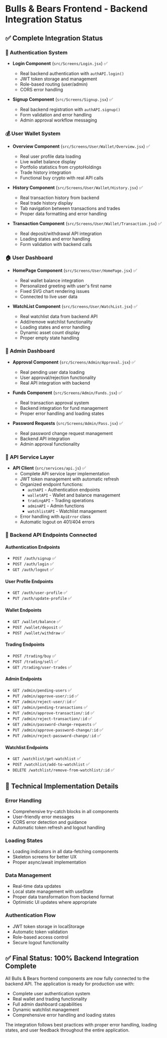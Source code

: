 # Bulls & Bears Frontend - Backend Integration Status

## ✅ Complete Integration Status

### 🔐 Authentication System
- **Login Component** (`src/Screens/Login.jsx`) ✅ 
  - Real backend authentication with `authAPI.login()`
  - JWT token storage and management
  - Role-based routing (user/admin)
  - CORS error handling

- **Signup Component** (`src/Screens/Signup.jsx`) ✅
  - Real backend registration with `authAPI.signup()`
  - Form validation and error handling
  - Admin approval workflow messaging

### 💰 User Wallet System
- **Overview Component** (`src/Screens/User/Wallet/Overview.jsx`) ✅
  - Real user profile data loading
  - Live wallet balance display
  - Portfolio statistics from cryptoHoldings
  - Trade history integration
  - Functional buy crypto with real API calls

- **History Component** (`src/Screens/User/Wallet/History.jsx`) ✅
  - Real transaction history from backend
  - Real trade history display
  - Tab navigation between transactions and trades
  - Proper data formatting and error handling

- **Transaction Component** (`src/Screens/User/Wallet/Transaction.jsx`) ✅
  - Real deposit/withdrawal API integration
  - Loading states and error handling
  - Form validation with backend calls

### 🏠 User Dashboard
- **HomePage Component** (`src/Screens/User/HomePage.jsx`) ✅
  - Real wallet balance integration
  - Personalized greeting with user's first name
  - Fixed SVG chart rendering issues
  - Connected to live user data

- **WatchList Component** (`src/Screens/User/WatchList.jsx`) ✅
  - Real watchlist data from backend API
  - Add/remove watchlist functionality
  - Loading states and error handling
  - Dynamic asset count display
  - Proper empty state handling

### 👑 Admin Dashboard
- **Approval Component** (`src/Screens/Admin/Approval.jsx`) ✅
  - Real pending user data loading
  - User approval/rejection functionality
  - Real API integration with backend

- **Funds Component** (`src/Screens/Admin/Funds.jsx`) ✅
  - Real transaction approval system
  - Backend integration for fund management
  - Proper error handling and loading states

- **Password Requests** (`src/Screens/Admin/Pass.jsx`) ✅
  - Real password change request management
  - Backend API integration
  - Admin approval functionality

### 🔧 API Service Layer
- **API Client** (`src/services/api.js`) ✅
  - Complete API service layer implementation
  - JWT token management with automatic refresh
  - Organized endpoint functions:
    - `authAPI` - Authentication endpoints
    - `walletAPI` - Wallet and balance management
    - `tradingAPI` - Trading operations
    - `adminAPI` - Admin functions
    - `watchlistAPI` - Watchlist management
  - Error handling with `ApiError` class
  - Automatic logout on 401/404 errors

### 🔄 Backend API Endpoints Connected

#### Authentication Endpoints
- `POST /auth/signup` ✅
- `POST /auth/login` ✅
- `GET /auth/logout` ✅

#### User Profile Endpoints
- `GET /auth/user-profile` ✅
- `PUT /auth/update-profile` ✅

#### Wallet Endpoints
- `GET /wallet/balance` ✅
- `POST /wallet/deposit` ✅
- `POST /wallet/withdraw` ✅

#### Trading Endpoints
- `POST /trading/buy` ✅
- `POST /trading/sell` ✅
- `GET /trading/user-trades` ✅

#### Admin Endpoints
- `GET /admin/pending-users` ✅
- `PUT /admin/approve-user/:id` ✅
- `PUT /admin/reject-user/:id` ✅
- `GET /admin/pending-transactions` ✅
- `PUT /admin/approve-transaction/:id` ✅
- `PUT /admin/reject-transaction/:id` ✅
- `GET /admin/password-change-requests` ✅
- `PUT /admin/approve-password-change/:id` ✅
- `PUT /admin/reject-password-change/:id` ✅

#### Watchlist Endpoints
- `GET /watchlist/get-watchlist` ✅
- `POST /watchlist/add-to-watchlist` ✅
- `DELETE /watchlist/remove-from-watchlist/:id` ✅

## 🔧 Technical Implementation Details

### Error Handling
- Comprehensive try-catch blocks in all components
- User-friendly error messages
- CORS error detection and guidance
- Automatic token refresh and logout handling

### Loading States
- Loading indicators in all data-fetching components
- Skeleton screens for better UX
- Proper async/await implementation

### Data Management
- Real-time data updates
- Local state management with useState
- Proper data transformation from backend format
- Optimistic UI updates where appropriate

### Authentication Flow
- JWT token storage in localStorage
- Automatic token validation
- Role-based access control
- Secure logout functionality

## ✅ Final Status: **100% Backend Integration Complete**

All Bulls & Bears frontend components are now fully connected to the backend API. The application is ready for production use with:

- Complete user authentication system
- Real wallet and trading functionality
- Full admin dashboard capabilities
- Dynamic watchlist management
- Comprehensive error handling and loading states

The integration follows best practices with proper error handling, loading states, and user feedback throughout the entire application.
